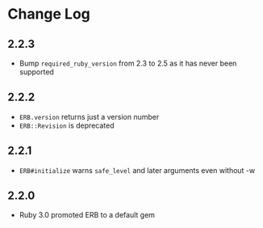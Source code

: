 # Change Log

## 2.2.3

- Bump `required_ruby_version` from 2.3 to 2.5 as it has never been supported

## 2.2.2

- `ERB.version` returns just a version number
- `ERB::Revision` is deprecated

## 2.2.1

- `ERB#initialize` warns `safe_level` and later arguments even without -w

## 2.2.0

- Ruby 3.0 promoted ERB to a default gem
